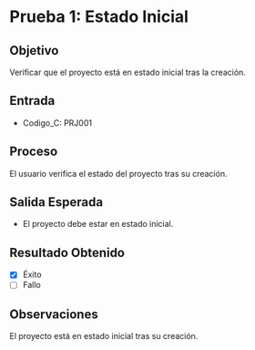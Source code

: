 # Prueba 1: Estado Inicial

## Objetivo
Verificar que el proyecto está en estado inicial tras la creación.

## Entrada
- Codigo_C: PRJ001

## Proceso
El usuario verifica el estado del proyecto tras su creación.

## Salida Esperada
- El proyecto debe estar en estado inicial.

## Resultado Obtenido
- [X] Éxito
- [ ] Fallo

## Observaciones
El proyecto está en estado inicial tras su creación.
